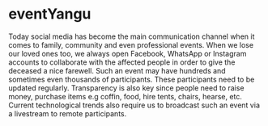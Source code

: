 # eventYangu
Today social media has become the main communication channel when it comes to family,  community and even professional events. When we lose our loved ones too, we always open  Facebook, WhatsApp or Instagram accounts to collaborate with the affected people in order to give  the deceased a nice farewell. Such an event may have hundreds and sometimes even thousands of participants. These  participants need to be updated regularly. Transparency is also key since people need to raise money, purchase items e.g coffin, food, hire  tents, chairs, hearse, etc.  Current technological trends also require us to broadcast such an event via a livestream to remote  participants.
